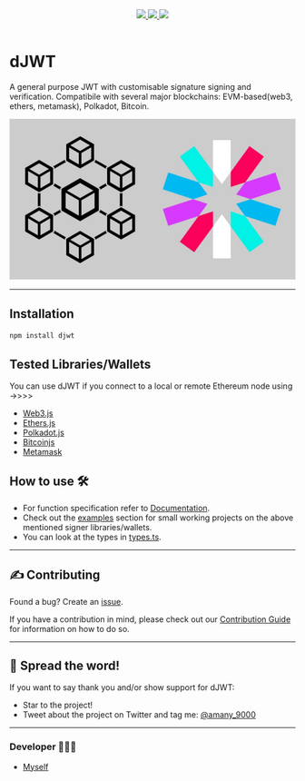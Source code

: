 <div align='center'>
  
<a href='https://github.com/amany9000/djwt/releases'>
  

<img src='https://img.shields.io/github/v/release/amany9000/djwt?color=%23FDD835&label=version'>
  
</a>
  
<a href='https://github.com/amany9000/djwt/blob/main/LICENSE'>
  
<img src='https://img.shields.io/github/license/amany9000/djwt'>
  
</a>

<a href='https://www.npmjs.com/package/djwt'>
  

<img src='https://img.shields.io/npm/v/djwt'>
  
</a>
  
</div>

<br />

# dJWT
A general purpose JWT with customisable signature signing and verification. Compatibile with several major blockchains: EVM-based(web3, ethers, metamask), Polkadot, Bitcoin. 

![Logo](./img/djwt-logo.jpeg)

---

## Installation 

```sh
npm install djwt
```

## Tested Libraries/Wallets

You can use dJWT if you connect to a local or remote Ethereum node using ->>>>
-   [Web3.js](https://github.com/ethereum/web3.js)
-   [Ethers.js](https://github.com/ethers-io/ethers.js)
-   [Polkadot.js](https://github.com/polkadot-js)
-   [Bitcoinjs](https://github.com/bitcoinjs/bitcoinjs-lib)
-   [Metamask](https://github.com/metamask)


## How to use 🛠️
- For function specification refer to [Documentation](./DOCS.md).
- Check out the [examples](./examples/) section for small working projects on the above mentioned signer libraries/wallets.
- You can look at the types in [types.ts](./src/types.ts).

---

## ✍️ Contributing
Found a bug? Create an [issue](https://github.com/amany9000/djwt/issues).

If you have a contribution in mind, please check out our [Contribution Guide](https://github.com/amany9000/dJWT/blob/main/CONTRIBUTING.md) for information on how to do so. 

---

## 🌟 Spread the word!

If you want to say thank you and/or show support for dJWT:

- Star to the project!
- Tweet about the project on Twitter and tag me: [@amany_9000](https://twitter.com/amany_9000) 

---

### Developer 🧑🏻‍💻

- [Myself](https://github.com/amany9000)
